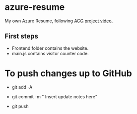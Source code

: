 # azure-resume
My own Azure Resume, following [ACG project video.](https://youtu.be/ieYrBWmkfno)

## First steps

- Frontend folder contains the website.
- main.js contains visitor counter code.

# To push changes up to GitHub

- git add -A

- git commit  -m " Insert update notes here"

- git push
